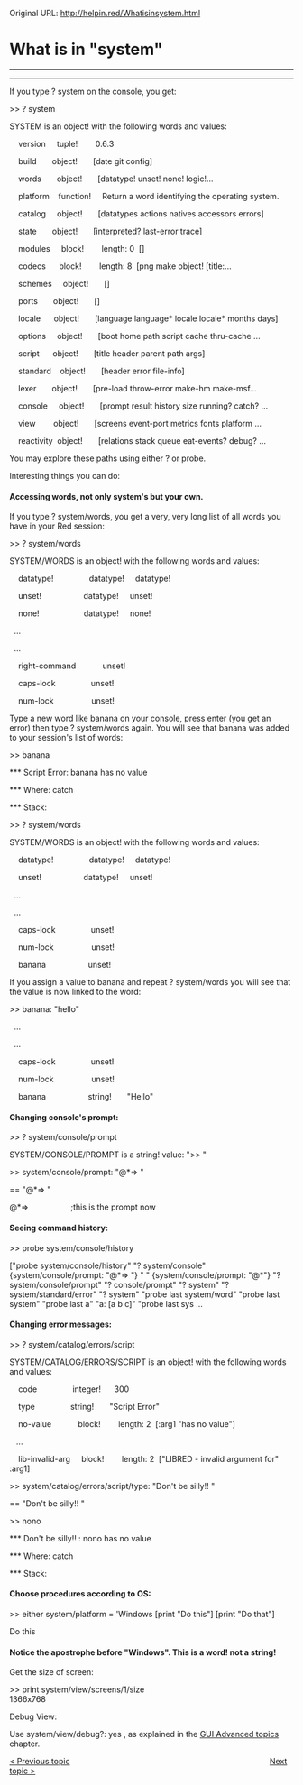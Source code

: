 Original URL: <http://helpin.red/Whatisinsystem.html>

# What is in "system"

* * *

* * *

If you type ? system on the console, you get:

&gt;&gt; ? system

SYSTEM is an object! with the following words and values:

    version     tuple!        0.6.3

    build       object!       \[date git config]

    words       object!       [datatype! unset! none! logic!...

    platform    function!     Return a word identifying the operating system.

    catalog     object!       \[datatypes actions natives accessors errors]

    state       object!       \[interpreted? last-error trace]

    modules     block!        length: 0  \[]

    codecs      block!        length: 8  [png make object! [title:...

    schemes     object!       \[]

    ports       object!       \[]

    locale      object!       \[language language* locale locale* months days]

    options     object!       [boot home path script cache thru-cache ...

    script      object!       \[title header parent path args]

    standard    object!       \[header error file-info]

    lexer       object!       [pre-load throw-error make-hm make-msf...

    console     object!       [prompt result history size running? catch? ...

    view        object!       [screens event-port metrics fonts platform ...

    reactivity  object!       [relations stack queue eat-events? debug? ...

You may explore these paths using either ? or probe.

Interesting things you can do:

#### Accessing words, not only system's but your own.

If you type ? system/words, you get a very, very long list of all words you have in your Red session:

&gt;&gt; ? system/words

SYSTEM/WORDS is an object! with the following words and values:

    datatype!                datatype!     datatype!

    unset!                   datatype!     unset!

    none!                    datatype!     none!

  ...

  ...

    right-command            unset!        

    caps-lock                unset!        

    num-lock                 unset!        

Type a new word like banana on your console, press enter (you get an error) then type ? system/words again. You will see that banana was added to your session's list of words:

&gt;&gt; banana

\*\** Script Error: banana has no value

\*\** Where: catch

\*\** Stack:  

&gt;&gt; ? system/words

SYSTEM/WORDS is an object! with the following words and values:

    datatype!                datatype!     datatype!

    unset!                   datatype!     unset!  

  ...

  ...

    caps-lock                unset!        

    num-lock                 unset!        

    banana                   unset!

If you assign a value to banana and repeat ? system/words you will see that the value is now linked to the word:

&gt;&gt; banana: "hello"

  ...

  ...

    caps-lock                unset!        

    num-lock                 unset!        

    banana                   string!       "Hello"

#### Changing console's prompt:

&gt;&gt; ? system/console/prompt

SYSTEM/CONSOLE/PROMPT is a string! value: "&gt;&gt; "

&gt;&gt; system/console/prompt: "@\*=&gt; "

== "@\*=&gt; "

@\*=&gt;                   ;this is the prompt now

#### Seeing command history:

&gt;&gt; probe system/console/history

\["probe system/console/history" "? system/console" {system/console/prompt: "@\*=&gt; "} " " {system/console/prompt: "@\*"} "? system/console/prompt" "? console/prompt" "? system" "? system/standard/error" "? system" "probe last system/word" "probe last system" "probe last a" "a: \[a b c]" "probe last sys ...

#### Changing error messages:

&gt;&gt; ? system/catalog/errors/script

SYSTEM/CATALOG/ERRORS/SCRIPT is an object! with the following words and values:

    code                integer!      300

    type                string!       "Script Error"

    no-value            block!        length: 2  \[:arg1 "has no value"]

   ...

    lib-invalid-arg     block!        length: 2  \["LIBRED - invalid argument for" :arg1]

&gt;&gt; system/catalog/errors/script/type: "Don't be silly!! "

== "Don't be silly!! "

&gt;&gt; nono

\*\** Don't be silly!! : nono has no value

\*\** Where: catch

\*\** Stack:

#### Choose procedures according to OS:

&gt;&gt; either system/platform = 'Windows \[print "Do this"] \[print "Do that"]

Do this

#### Notice the apostrophe before "Windows". This is a word! not a string!

Get the size of screen:

&gt;&gt; print system/view/screens/1/size  
1366x768

Debug View:

[]()Use system/view/debug?: yes , []()as explained in the [GUI Advanced topics](http://helpin.red/Advancedtopics.html#debugview) chapter.

[&lt; Previous topic](http://helpin.red/ProgrammaticdrawingandAnimation.html)                                                                                          [Next topic &gt;](http://helpin.red/AppendixI-Whilewewaitforserialpo.html)
